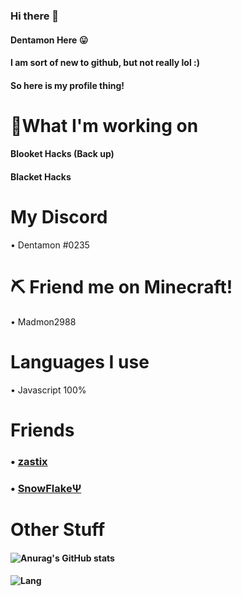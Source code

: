 ### Hi there 👋
#### Dentamon Here 😛
#### I am sort of new to github, but not really lol :)
#### So here is my profile thing!
# 👀What I'm working on
#### Blooket Hacks (Back up)
#### Blacket Hacks
# My Discord
• Dentamon #0235
# ⛏ Friend me on Minecraft!
• Madmon2988
# Languages I use
• Javascript 100%
# Friends
### • [zastix](https://github.com/ZasticBradyn)
### • [SnowFlakeΨ](https://github.com/Snowflake-Coder-H2o)
# Other Stuff
#### ![Anurag's GitHub stats](https://github-readme-stats.vercel.app/api?username=Dentamon&show_icons=true&theme=dark)

#### ![Lang](https://github-readme-stats.vercel.app/api/top-langs/?username=Dentamon&theme=dark)

<a href="https://github.com/anuraghazra/github-readme-stats/issues">

